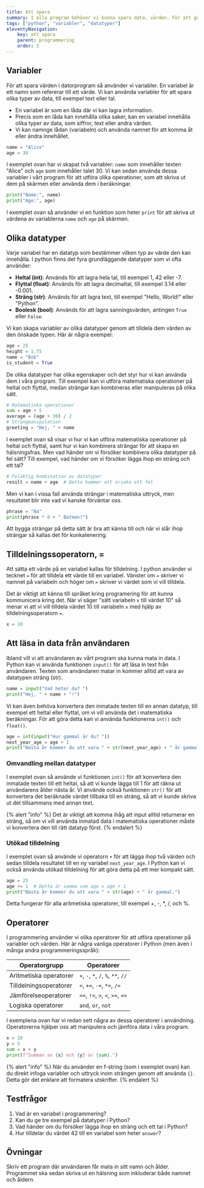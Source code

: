 ```yaml
---
title: Att spara
summary: I alla program behöver vi kunna spara data, värden. För att göra det använder vi variabler.
tags: ["python", "variabler", "datatyper"]
eleventyNavigation:
    key: att spara
    parent: programmering
    order: 3
---
```


## Variabler

För att spara värden i datorprogram så använder vi variabler. En variabel är ett namn som refererar till ett värde. Vi kan använda variabler för att spara olika typer av data, till exempel text eller tal.

* En variabel är som en låda där vi kan lagra information. 
* Precis som en låda kan innehålla olika saker, kan en variabel innehålla olika typer av data, som siffror, text eller andra värden. 
* Vi kan namnge lådan (variabeln) och använda namnet för att komma åt eller ändra innehållet.

```python
name = "Alice"
age = 30
```

I exemplet ovan har vi skapat två variabler: `name` som innehåller texten "Alice" och `age` som innehåller talet 30. Vi kan sedan använda dessa variabler i vårt program för att utföra olika operationer, som att skriva ut dem på skärmen eller använda dem i beräkningar.

```python
print("Name:", name)
print("Age:", age)
```

I exemplet ovan så använder vi en funktion som heter `print` för att skriva ut värdena av variablerna `name` och `age` på skärmen.

## Olika datatyper

Varje variabel har en datatyp som bestämmer vilken typ av värde den kan innehålla. I python finns det fyra grundläggande datatyper som vi ofta använder:

* **Heltal (int)**: Används för att lagra hela tal, till exempel 1, 42 eller -7.
* **Flyttal (float)**: Används för att lagra decimaltal, till exempel 3.14 eller -0.001.
* **Sträng (str)**: Används för att lagra text, till exempel
    "Hello, World!" eller "Python".
* **Boolesk (bool)**: Används för att lagra sanningsvärden, antingen `True` eller `False`.

Vi kan skapa variabler av olika datatyper genom att tilldela dem värden av den önskade typen. Här är några exempel:

```python
age = 25
height = 1.75
name = "Bob"
is_student = True
```

De olika datatyper har olika egenskaper och det styr hur vi kan använda dem i våra program. Till exempel kan vi utföra matematiska operationer på heltal och flyttal, medan strängar kan kombineras eller manipuleras på olika sätt.

```python
# Matematiska operationer
sum = age + 5
average = (age + 30) / 2
# Strängmanipulation
greeting = "Hej, " + name
```

I exemplet ovan så visar vi hur vi kan utföra matematiska operationer på heltal och flyttal, samt hur vi kan kombinera strängar för att skapa en hälsningsfras.
Men vad händer om vi försöker kombinera olika datatyper på fel sätt? Till exempel, vad händer om vi försöker lägga ihop en sträng och ett tal?

```python
# Felaktig kombination av datatyper
result = name + age  # Detta kommer att orsaka ett fel
```

Men vi kan i vissa fall använda strängar i matematiska uttryck, men resultatet blir inte vad vi kanske förväntar oss.

```python
phrase = "Na"
print(phrase * 8 + " Batman!")
```

Att bygga strängar på detta sätt är bra att känna till och när vi slår ihop strängar så kallas det för konkatenering.

## Tilldelningssoperatorn, =

Att sätta ett värde på en variabel kallas för tilldelning. I python använder vi tecknet `=` för att tilldela ett värde till en variabel. Vänster om `=` skriver vi namnet på variabeln och höger om `=` skriver vi värdet som vi vill tilldela.

Det är viktigt att känna till språket kring programering för att kunna kommunicera kring det. När vi säger "sätt variabeln `x` till värdet 10" så menar vi att vi vill tilldela värdet 10 till variabeln `x` med hjälp av tilldelningsoperatorn `=`.

```python
x = 10
```

## Att läsa in data från användaren

Ibland vill vi att användaren av vårt program ska kunna mata in data. I Python kan vi använda funktionen `input()` för att läsa in text från användaren. Texten som användaren matar in kommer alltid att vara av datatypen sträng (str).

```python
name = input("Vad heter du? ")
print("Hej, " + name + "!")
```

Vi kan även behöva konvertera den inmatade texten till en annan datatyp, till exempel ett heltal eller flyttal, om vi vill använda det i matematiska beräkningar. För att göra detta kan vi använda funktionerna `int()` och `float()`.

```python
age = int(input("Hur gammal är du? "))
next_year_age = age + 1
print("Nästa år kommer du att vara " + str(next_year_age) + " år gammal.")
```

### Omvandling mellan datatyper

I exemplet ovan så använde vi funktionen `int()` för att konvertera den inmatade texten till ett heltal, så att vi kunde lägga till 1 för att räkna ut användarens ålder nästa år. Vi använde också funktionen `str()` för att konvertera det beräknade värdet tillbaka till en sträng, så att vi kunde skriva ut det tillsammans med annan text.

{% alert "info" %}
Det är viktigt att komma ihåg att input alltid returnerar en sträng, så om vi vill använda inmatad data i matematiska operationer måste vi konvertera den till rätt datatyp först.
{% endalert  %}

### Utökad tilldelning

I exemplet ovan så använde vi operatorn `+` för att lägga ihop två värden och sedan tilldela resultatet till en ny variabel `next_year_age`. I Python kan vi också använda utökad tilldelning för att göra detta på ett mer kompakt sätt.

```python
age = 25
age += 1  # Detta är samma som age = age + 1
print("Nästa år kommer du att vara " + str(age) + " år gammal.")
```

Detta fungerar för alla aritmetiska operatorer, till exempel +, -, *, /, och %.

## Operatorer

I programmering använder vi olika operatorer för att utföra operationer på variabler och värden. Här är några vanliga operatorer i Python (men även i många andra programmeringsspråk):

| Operatorgrupp | Operatorer |
|---|---|
| Aritmetiska operatorer | `+`, `-`, `*`, `/`, `%`, `**`, `//` |
| Tilldelningsoperatorer | `=`, `+=`, `-=`, `*=`, `/=` |
| Jämförelseoperatorer | `==`, `!=`, `>`, `<`, `>=`, `<=` |
| Logiska operatorer | `and`, `or`, `not` |

I exemplena ovan har vi redan sett några av dessa operatorer i användning. Operatorerna hjälper oss att manipulera och jämföra data i våra program.

```python
x = 10
y = 5
sum = x + y
print(f"Summan av {x} och {y} är {sum}.")
```

{% alert "info" %}
När du använder en f-string (som i exemplet ovan) kan du direkt infoga variabler och uttryck inom strängen genom att använda `{}`. Detta gör det enklare att formatera utskrifter.
{% endalert %}

## Testfrågor

1. Vad är en variabel i programmering?
2. Kan du ge tre exempel på datatyper i Python?
3. Vad händer om du försöker lägga ihop en sträng och ett tal i Python?
4. Hur tilldelar du värdet 42 till en variabel som heter `answer`?

## Övningar

Skriv ett program där användaren får mata in sitt namn och ålder. Programmet ska sedan skriva ut en hälsning som inkluderar både namnet och åldern.
